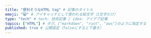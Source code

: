 ```yaml
---
title: "便利そうなHTML tag" # 記事のタイトル
emoji: "😸" # アイキャッチとして使われる絵文字（1文字だけ）
type: "tech" # tech: 技術記事 / idea: アイデア記事
topics: ["HTML"] # タグ。["markdown", "rust", "aws"]のように指定する
published: true # 公開設定（falseにすると下書き）
---
```



